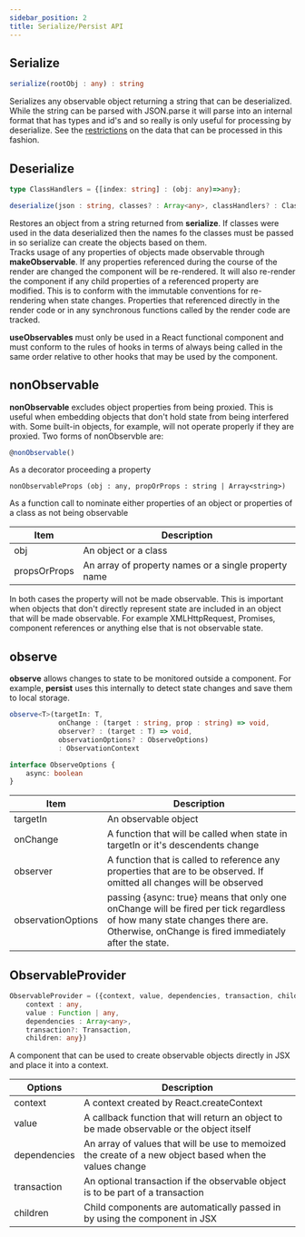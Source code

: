 ```yaml
---
sidebar_position: 2
title: Serialize/Persist API
---
```

## Serialize
```typescript
serialize(rootObj : any) : string
```
Serializes any observable object returning a string that can be deserialized.  While the string can be parsed with JSON.parse it will parse into an internal format that has types and id's and so really is only useful for processing by deserialize.  See the [restrictions](../Features/persistence#restrictions) on the data that can be processed in this fashion.
## Deserialize
```typescript
type ClassHandlers = {[index: string] : (obj: any)=>any};

deserialize(json : string, classes? : Array<any>, classHandlers? : ClassHandlers)
```
Restores an object from a string returned from **serialize**.  If classes were used in the data deserialized then the names fo the classes must be passed in so serialize can create the objects based on them.  
Tracks usage of any properties of objects made observable through **makeObservable**.  If any properties referenced during the course of the render are changed the component will be re-rendered.  It will also re-render the component if any child properties of a referenced property are modified.  This is to conform with the immutable conventions for re-rendering when state changes.  Properties that referenced directly in the render code or in any synchronous functions called by the render code are tracked.

**useObservables** must only be used in a React functional component and must conform to the rules of hooks in terms of always being called in the same order relative to other hooks that may be used by the component.  

## nonObservable
**nonObservable** excludes object properties from being proxied.  This is useful when embedding objects that don't hold state from being interfered with.  Some built-in objects, for example, will not operate properly if they are proxied.  Two forms of nonObservble are:

```typescript
@nonObservable()
```
As a decorator proceeding a property
```
nonObservableProps (obj : any, propOrProps : string | Array<string>)
```
As a function call to nominate either properties of an object or properties of a class as not being observable

| Item  | Description |
|-|-|
|obj| An object or a class |
|propsOrProps| An array of property names or a single property name|

In both cases the property will not be made observable.  This is important when objects that don't directly represent state are included in an object that will be made observable.  For example XMLHttpRequest, Promises, component references or anything else that is not observable state.
## observe ##
**observe** allows changes to state to be monitored outside a component.   For example, **persist** uses this internally to detect state changes and save them to local storage.
```typescript
observe<T>(targetIn: T, 
            onChange : (target : string, prop : string) => void,  
            observer? : (target : T) => void,
            observationOptions? : ObserveOptions) 
            : ObservationContext

interface ObserveOptions {
    async: boolean
}
```

| Item  | Description |
|-|-|
|targetIn| An observable object |
|onChange| A function that will be called when state in targetIn or it's descendents change|
|observer| A function that is called to reference any properties that are to be observed.  If omitted all changes will be observed|
|observationOptions| passing {async: true} means that only one onChange will be fired per tick regardless of how many state changes there are.  Otherwise, onChange is fired immediately after the state.
## ObservableProvider
```typescript
ObservableProvider = ({context, value, dependencies, transaction, children} : {
    context : any, 
    value : Function | any, 
    dependencies : Array<any>, 
    transaction?: Transaction, 
    children: any})
```
A component that can be used to create observable objects directly in JSX and place it into a context.

| Options  | Description |
|-|-|
| context | A context created by React.createContext |
| value | A callback function that will return an object to be made observable or the object itself |
| dependencies | An array of values that will be use to memoized the create of a new object based when the values change |
| transaction | An optional transaction if the observable object is to be part of a transaction |
| children | Child components are automatically passed in by using the component in JSX |
